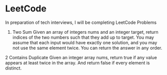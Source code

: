 # LeetCode
In preparation of tech interviews, I will be completing LeetCode Problems

1. Two Sum
Given an array of integers nums and an integer target, return indices of the two numbers such that they add up to target.
You may assume that each input would have exactly one solution, and you may not use the same element twice.
You can return the answer in any order.

2 Contains Duplicate
Given an integer array nums, return true if any value appears at least twice in the array. And return false if every element is distinct.
